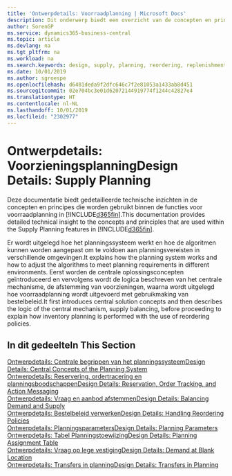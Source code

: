 ```yaml
---
title: 'Ontwerpdetails: Voorraadplanning | Microsoft Docs'
description: Dit onderwerp biedt een overzicht van de concepten en principes die worden gebruikt binnen de functies voor voorraadplanning in Business Central.
author: SorenGP
ms.service: dynamics365-business-central
ms.topic: article
ms.devlang: na
ms.tgt_pltfrm: na
ms.workload: na
ms.search.keywords: design, supply, planning, reordering, replenishment
ms.date: 10/01/2019
ms.author: sgroespe
ms.openlocfilehash: d6481deda9f2dfc646c7f2e81053a1433ab8d451
ms.sourcegitcommit: 02e704bc3e01d62072144919774f1244c42827e4
ms.translationtype: HT
ms.contentlocale: nl-NL
ms.lasthandoff: 10/01/2019
ms.locfileid: "2302977"
---
```

# <a name="design-details-supply-planning"></a><span data-ttu-id="a6ecc-103">Ontwerpdetails: Voorzieningsplanning</span><span class="sxs-lookup"><span data-stu-id="a6ecc-103">Design Details: Supply Planning</span></span>
<span data-ttu-id="a6ecc-104">Deze documentatie biedt gedetailleerde technische inzichten in de concepten en principes die worden gebruikt binnen de functies voor voorraadplanning in [!INCLUDE[d365fin](includes/d365fin_md.md)].</span><span class="sxs-lookup"><span data-stu-id="a6ecc-104">This documentation provides detailed technical insight to the concepts and principles that are used within the Supply Planning features in [!INCLUDE[d365fin](includes/d365fin_md.md)].</span></span>  

<span data-ttu-id="a6ecc-105">Er wordt uitgelegd hoe het planningssysteem werkt en hoe de algoritmen kunnen worden aangepast om te voldoen aan planningsvereisten in verschillende omgevingen.</span><span class="sxs-lookup"><span data-stu-id="a6ecc-105">It explains how the planning system works and how to adjust the algorithms to meet planning requirements in different environments.</span></span> <span data-ttu-id="a6ecc-106">Eerst worden de centrale oplossingsconcepten geïntroduceerd en vervolgens wordt de logica beschreven van het centrale mechanisme, de afstemming van voorzieningen, waarna wordt uitgelegd hoe voorraadplanning wordt uitgevoerd met gebruikmaking van bestelbeleid.</span><span class="sxs-lookup"><span data-stu-id="a6ecc-106">It first introduces central solution concepts and then describes the logic of the central mechanism, supply balancing, before proceeding to explain how inventory planning is performed with the use of reordering policies.</span></span>  

## <a name="in-this-section"></a><span data-ttu-id="a6ecc-107">In dit gedeelte</span><span class="sxs-lookup"><span data-stu-id="a6ecc-107">In This Section</span></span>  
[<span data-ttu-id="a6ecc-108">Ontwerpdetails: Centrale begrippen van het planningssysteem</span><span class="sxs-lookup"><span data-stu-id="a6ecc-108">Design Details: Central Concepts of the Planning System</span></span>](design-details-central-concepts-of-the-planning-system.md)  
[<span data-ttu-id="a6ecc-109">Ontwerpdetails: Reservering, ordertracering en planningsboodschappen</span><span class="sxs-lookup"><span data-stu-id="a6ecc-109">Design Details: Reservation, Order Tracking, and Action Messaging</span></span>](design-details-reservation-order-tracking-and-action-messaging.md)  
[<span data-ttu-id="a6ecc-110">Ontwerpdetails: Vraag en aanbod afstemmen</span><span class="sxs-lookup"><span data-stu-id="a6ecc-110">Design Details: Balancing Demand and Supply</span></span>](design-details-balancing-demand-and-supply.md)  
[<span data-ttu-id="a6ecc-111">Ontwerpdetails: Bestelbeleid verwerken</span><span class="sxs-lookup"><span data-stu-id="a6ecc-111">Design Details: Handling Reordering Policies</span></span>](design-details-handling-reordering-policies.md)  
[<span data-ttu-id="a6ecc-112">Ontwerpdetails: Planningsparameters</span><span class="sxs-lookup"><span data-stu-id="a6ecc-112">Design Details: Planning Parameters</span></span>](design-details-planning-parameters.md)  
[<span data-ttu-id="a6ecc-113">Ontwerpdetails: Tabel Planningstoewijzing</span><span class="sxs-lookup"><span data-stu-id="a6ecc-113">Design Details: Planning Assignment Table</span></span>](design-details-planning-assignment-table.md)  
[<span data-ttu-id="a6ecc-114">Ontwerpdetails: Vraag op lege vestiging</span><span class="sxs-lookup"><span data-stu-id="a6ecc-114">Design Details: Demand at Blank Location</span></span>](design-details-demand-at-blank-location.md)  
[<span data-ttu-id="a6ecc-115">Ontwerpdetails: Transfers in planning</span><span class="sxs-lookup"><span data-stu-id="a6ecc-115">Design Details: Transfers in Planning</span></span>](design-details-transfers-in-planning.md)
